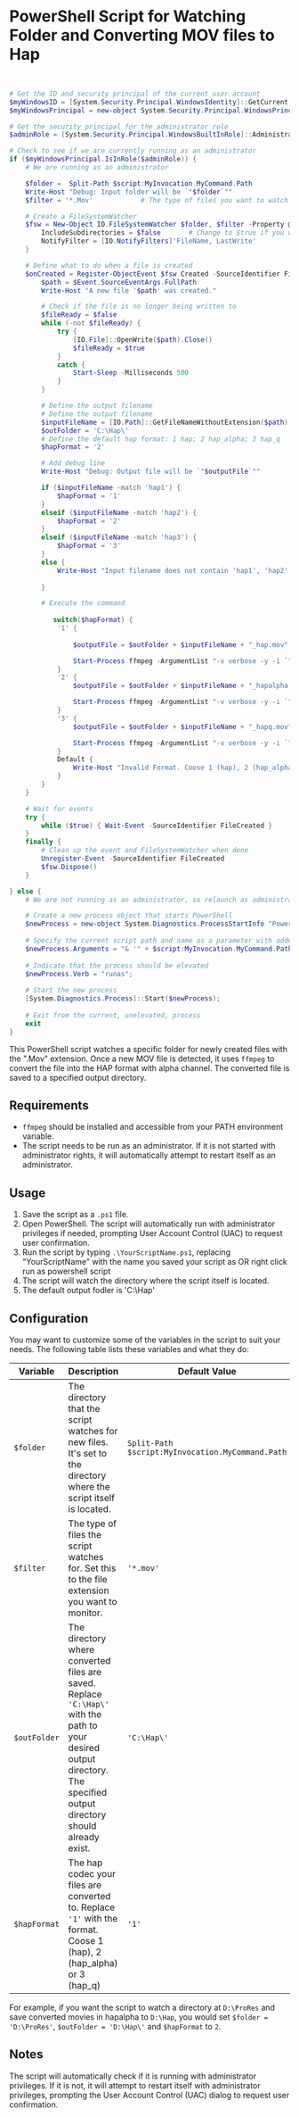 
# PowerShell Script for Watching Folder and Converting MOV files to Hap
```Powershell


# Get the ID and security principal of the current user account
$myWindowsID = [System.Security.Principal.WindowsIdentity]::GetCurrent()
$myWindowsPrincipal = new-object System.Security.Principal.WindowsPrincipal($myWindowsID)

# Get the security principal for the administrator role
$adminRole = [System.Security.Principal.WindowsBuiltInRole]::Administrator

# Check to see if we are currently running as an administrator
if ($myWindowsPrincipal.IsInRole($adminRole)) {
    # We are running as an administrator

	$folder =  Split-Path $script:MyInvocation.MyCommand.Path
	Write-Host "Debug: Input folder will be `"$folder`""
	$filter = '*.Mov'            # The type of files you want to watch

    # Create a FileSystemWatcher
    $fsw = New-Object IO.FileSystemWatcher $folder, $filter -Property @{
        IncludeSubdirectories = $false       # Change to $true if you want to watch subdirectories too
        NotifyFilter = [IO.NotifyFilters]'FileName, LastWrite'
    }

    # Define what to do when a file is created
    $onCreated = Register-ObjectEvent $fsw Created -SourceIdentifier FileCreated -Action {
        $path = $Event.SourceEventArgs.FullPath
        Write-Host "A new file '$path' was created."

        # Check if the file is no longer being written to
        $fileReady = $false
        while (-not $fileReady) {
            try {
                [IO.File]::OpenWrite($path).Close()
                $fileReady = $true
            }
            catch {
                Start-Sleep -Milliseconds 500
            }
        }

        # Define the output filename
        # Define the output filename
		$inputFileName = [IO.Path]::GetFileNameWithoutExtension($path)
		$outFolder = 'C:\Hap\'
		# Define the default hap format: 1 hap; 2 hap_alpha; 3 hap_q
		$hapFormat = '2'

		# Add debug line
		Write-Host "Debug: Output file will be `"$outputFile`""

		if ($inputFileName -match 'hap1') {
            $hapFormat = '1'
        }
        elseif ($inputFileName -match 'hap2') {
            $hapFormat = '2'
        }
        elseif ($inputFileName -match 'hap3') {
            $hapFormat = '3'
        }
        else {
            Write-Host "Input filename does not contain 'hap1', 'hap2', or 'hap3'. Using default format."
           
        }

		# Execute the command
		
		   switch($hapFormat) {
            '1' { 
				
				$outputFile = $outFolder + $inputFileName + "_hap.mov"

                Start-Process ffmpeg -ArgumentList "-v verbose -y -i `"$path`" -c:v hap `"$outputFile`"" -NoNewWindow -Wait
            }
            '2' {
				$outputFile = $outFolder + $inputFileName + "_hapalpha.mov"

                Start-Process ffmpeg -ArgumentList "-v verbose -y -i `"$path`" -c:v hap -format hap_alpha `"$outputFile`"" -NoNewWindow -Wait
            }
            '3' {
				$outputFile = $outFolder + $inputFileName + "_hapq.mov"

                Start-Process ffmpeg -ArgumentList "-v verbose -y -i `"$path`" -c:v hap -format hap_q `"$outputFile`"" -NoNewWindow -Wait
            }
            Default {
                Write-Host "Invalid Format. Coose 1 (hap), 2 (hap_alpha) or 3 (hap_q)"
            }
        }
    }

    # Wait for events
    try {
        while ($true) { Wait-Event -SourceIdentifier FileCreated }
    }
    finally {
        # Clean up the event and FileSystemWatcher when done
        Unregister-Event -SourceIdentifier FileCreated
        $fsw.Dispose()
    }

} else {
    # We are not running as an administrator, so relaunch as administrator

    # Create a new process object that starts PowerShell
    $newProcess = new-object System.Diagnostics.ProcessStartInfo "PowerShell";
   
    # Specify the current script path and name as a parameter with added scope and support for scripts with spaces in it's path
    $newProcess.Arguments = "& '" + $script:MyInvocation.MyCommand.Path + "'"
   
    # Indicate that the process should be elevated
    $newProcess.Verb = "runas";
   
    # Start the new process
    [System.Diagnostics.Process]::Start($newProcess);
   
    # Exit from the current, unelevated, process
    exit
}


```

This PowerShell script watches a specific folder for newly created files with the ".Mov" extension. Once a new MOV file is detected, it uses `ffmpeg` to convert the file into the HAP format with alpha channel. The converted file is saved to a specified output directory.

## Requirements

- `ffmpeg` should be installed and accessible from your PATH environment variable.
- The script needs to be run as an administrator. If it is not started with administrator rights, it will automatically attempt to restart itself as an administrator.

## Usage

1. Save the script as a `.ps1` file.
2. Open PowerShell. The script will automatically run with administrator privileges if needed, prompting User Account Control (UAC) to request user confirmation.
3. Run the script by typing `.\YourScriptName.ps1`, replacing "YourScriptName" with the name you saved your script as OR right click run as powershell script
4. The script will watch the directory where the script itself is located.
5. The default output fodler is 'C:\Hap'

## Configuration

You may want to customize some of the variables in the script to suit your needs. The following table lists these variables and what they do:

| Variable | Description | Default Value |
| --- | --- | --- |
| `$folder` | The directory that the script watches for new files. It's set to the directory where the script itself is located. | `Split-Path $script:MyInvocation.MyCommand.Path` |
| `$filter` | The type of files the script watches for. Set this to the file extension you want to monitor. | `'*.mov'` |
| `$outFolder` | The directory where converted files are saved. Replace `'C:\Hap\'` with the path to your desired output directory. The specified output directory should already exist. | `'C:\Hap\'` |
| `$hapFormat` | The hap codec your files are converted to. Replace `'1'` with the format. Coose 1 (hap), 2 (hap_alpha) or 3 (hap_q)| `'1'` |

For example, if you want the script to watch a directory at `D:\ProRes` and save converted movies in hapalpha to `D:\Hap`, you would set `$folder = 'D:\ProRes'`, `$outFolder = 'D:\Hap\'` and `$hapFormat` to `2`.

## Notes

The script will automatically check if it is running with administrator privileges. If it is not, it will attempt to restart itself with administrator privileges, prompting the User Account Control (UAC) dialog to request user confirmation.
